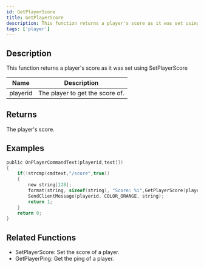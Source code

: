 ```yaml
---
id: GetPlayerScore
title: GetPlayerScore
description: This function returns a player's score as it was set using SetPlayerScore.
tags: ['player']
---
```


<TagLinks />

## Description

This function returns a player's score as it was set using SetPlayerScore


| Name | Description |
|------|-------------|
|playerid | The player to get the score of.|


## Returns

The player's score.


## Examples


```c
public OnPlayerCommandText(playerid,text[])
{
    if(!strcmp(cmdtext,"/score",true))
    {
        new string[128];
        format(string, sizeof(string), "Score: %i",GetPlayerScore(playerid));
        SendClientMessage(playerid, COLOR_ORANGE, string);
        return 1;
    }
    return 0;
}
```


## Related Functions


-  SetPlayerScore: Set the score of a player.
-  GetPlayerPing: Get the ping of a player.